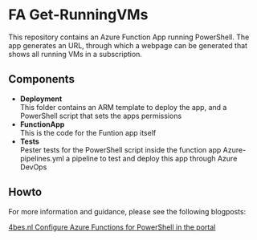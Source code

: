 # FA Get-RunningVMs

This repository contains an Azure Function App running PowerShell.
The app generates an URL, through which a webpage can be generated that shows all running VMs in a subscription.

## Components

- **Deployment**  
  This folder contains an ARM template to deploy the app, and a PowerShell script that sets the apps permissions
- **FunctionApp**  
  This is the code for the Funtion app itself
- **Tests**  
  Pester tests for the PowerShell script inside the function app
  Azure-pipelines.yml
  a pipeline to test and deploy this app through Azure DevOps

## Howto

For more information and guidance, please see the following blogposts:

[4bes.nl Configure Azure Functions for PowerShell in the portal](http://4bes.nl/2019/06/05/configure-azure-functions-for-powershell-in-the-portal)

